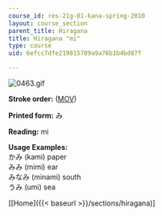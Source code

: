```yaml
---
course_id: res-21g-01-kana-spring-2010
layout: course_section
parent_title: Hiragana
title: Hiragana "mi"
type: course
uid: 6efcc7dfe219815789a9a76b1b4bd87f

---
```


![0463.gif](/coursemedia/res-21g-01-kana-spring-2010/f6242516198e37d25261f892df353bde_0463.gif)

**Stroke order:** ([MOV](http://www.archive.org/download/MITRES21F.01S10_HIRAGANA_CHARACTERS/0463.mov))

**Printed form:** み

**Reading:** mi

**Usage Examples:**  
かみ (kami) paper  
みみ (mimi) ear  
みなみ (minami) south  
うみ (umi) sea

  
\[[Home]({{< baseurl >}}/sections/hiragana)\]
